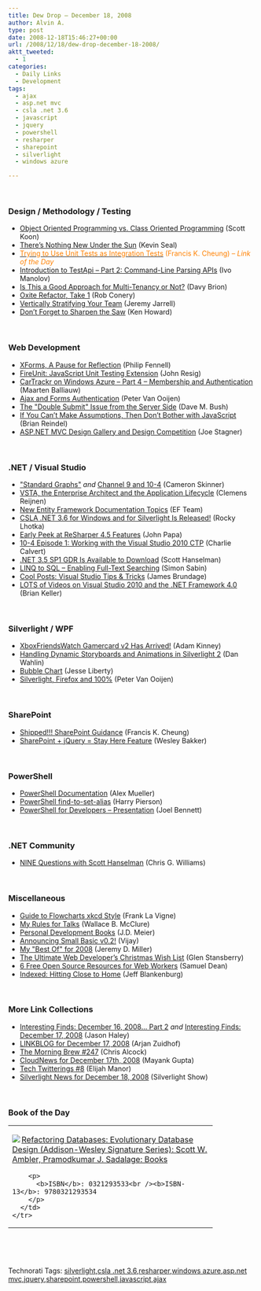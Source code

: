 ```yaml
---
title: Dew Drop – December 18, 2008
author: Alvin A.
type: post
date: 2008-12-18T15:46:27+00:00
url: /2008/12/18/dew-drop-december-18-2008/
aktt_tweeted:
  - 1
categories:
  - Daily Links
  - Development
tags:
  - ajax
  - asp.net mvc
  - csla .net 3.6
  - javascript
  - jquery
  - powershell
  - resharper
  - sharepoint
  - silverlight
  - windows azure

---
```

&#160;

### Design / Methodology / Testing

  * <a target="_blank" href="http://www.lazycoder.com/weblog/2008/12/17/object-oriented-programming-vs-class-oriented-programming/">Object Oriented Programming vs. Class Oriented Programming</a> (Scott Koon)
  * <a target="_blank" href="http://www.codingthearchitecture.com/2008/12/17/theres_nothing_new_under_the_sun.html">There&#8217;s Nothing New Under the Sun</a> (Kevin Seal)
  * <a target="_blank" href="http://blogs.msdn.com/francischeung/archive/2008/12/18/trying-to-use-unit-tests-as-integration-tests.aspx"><font color="#ff8000">Trying to Use Unit Tests as Integration Tests</font></a> <font color="#ff8000">(Francis K. Cheung)<em> – Link of the Day</em></font>
  * <a target="_blank" href="http://blogs.msdn.com/ivo_manolov/archive/2008/12/17/9230331.aspx">Introduction to TestApi &#8211; Part 2: Command-Line Parsing APIs</a> (Ivo Manolov)
  * <a target="_blank" href="http://elegantcode.com/2008/12/17/is-this-a-good-approach-for-multi-tenancy-or-not/">Is This a Good Approach for Multi-Tenancy or Not?</a> (Davy Brion)
  * <a target="_blank" href="http://blog.wekeroad.com/blog/oxite-refactor-take-1/">Oxite Refactor, Take 1</a> (Rob Conery)
  * <a target="_blank" href="http://jeremyjarrell.com/archive/2008/12/17/112.aspx">Vertically Stratifying Your Team</a> (Jeremy Jarrell)
  * <a target="_blank" href="http://evagilist.wordpress.com/2008/12/17/dont-forget-to-sharpen-the-saw/">Don&#8217;t Forget to Sharpen the Saw</a> (Ken Howard)

&#160;

### Web Development

  * <a target="_blank" href="http://broadcast.oreilly.com/2008/12/xforms-a-pause-for-reflection.html">XForms, A Pause for Reflection</a> (Philip Fennell)
  * <a target="_blank" href="http://ejohn.org/blog/fireunit/">FireUnit: JavaScript Unit Testing Extension</a> (John Resig)
  * <a target="_blank" href="http://blog.maartenballiauw.be/post/2008/12/18/CarTrackr-on-Windows-Azure-Part-4-Membership-and-authentication.aspx">CarTrackr on Windows Azure &#8211; Part 4 &#8211; Membership and Authentication</a> (Maarten Balliauw)
  * <a target="_blank" href="http://codebetter.com/blogs/peter.van.ooijen/archive/2008/12/18/ajax-and-forms-authentication.aspx">Ajax and Forms Authentication</a> (Peter Van Ooijen)
  * <a target="_blank" href="http://blog.dmbcllc.com/2008/12/18/the-double-submit-issue-from-the-server-side/">The "Double Submit" Issue from the Server Side</a> (Dave M. Bush)
  * <a target="_blank" href="http://blog.reindel.com/2008/12/17/if-you-cant-make-assumptions-then-dont-bother-with-javascript/">If You Can&#8217;t Make Assumptions, Then Don&#8217;t Bother with JavaScript</a> (Brian Reindel)
  * <a target="_blank" href="http://www.misfitgeek.com/ASPNET+MVC+Design+Gallery+And+Design+Competition.aspx">ASP.NET MVC Design Gallery and Design Competition</a> (Joe Stagner)

&#160;

### .NET / Visual Studio

  * <a target="_blank" href="http://blogs.msdn.com/camerons/archive/2008/12/18/standard-graphs.aspx">"Standard Graphs"</a>&#160;_and_&#160;<a target="_blank" href="http://blogs.msdn.com/camerons/archive/2008/12/18/channel-9-and-10-4.aspx">Channel 9 and 10-4</a> (Cameron Skinner)
  * <a target="_blank" href="http://www.clemensreijnen.nl/post/VSTA-the-enterprise-architect-and-the-application-lifecycle.aspx">VSTA, the Enterprise Architect and the Application Lifecycle</a> (Clemens Reijnen)
  * <a target="_blank" href="http://blogs.msdn.com/adonet/archive/2008/12/17/new-entity-framework-documentation-topics.aspx">New Entity Framework Documentation Topics</a> (EF Team)
  * <a target="_blank" href="http://www.lhotka.net/weblog/CSLANET36ForWindowsAndForSilverlightIsReleased.aspx">CSLA .NET 3.6 for Windows and for Silverlight Is Released!</a> (Rocky Lhotka)
  * <a target="_blank" href="http://johnpapa.net/all/early-peek-at-resharper-4-5-features/">Early Peek at ReSharper 4.5 Features</a> (John Papa)
  * <a target="_blank" href="http://blogs.msdn.com/charlie/archive/2008/12/17/10-4-episode-1-working-with-the-visual-studio-2010-ctp.aspx">10-4 Episode 1: Working with the Visual Studio 2010 CTP</a> (Charlie Calvert)
  * <a target="_blank" href="http://www.hanselman.com/blog/NET35SP1GDRIsAvailableToDownload.aspx">.NET 3.5 SP1 GDR Is Available to Download</a> (Scott Hanselman)
  * <a target="_blank" href="http://sqlblogcasts.com/blogs/simons/archive/2008/12/18/LINQ-to-SQL---Enabling-Fulltext-searching.aspx">LINQ to SQL &#8211; Enabling Full-Text Searching</a> (Simon Sabin)
  * <a target="_blank" href="http://blogs.msdn.com/mediaandmicrocode/archive/2008/12/17/microcode-cool-posts-visual-studio-tips-tricks.aspx">Cool Posts: Visual Studio Tips & Tricks</a> (James Brundage)
  * <a target="_blank" href="http://blogs.msdn.com/briankel/archive/2008/12/17/lots-of-videos-on-visual-studio-2010-and-the-net-framework-4-0.aspx">LOTS of Videos on Visual Studio 2010 and the .NET Framework 4.0</a> (Brian Keller)

&#160;

### Silverlight / WPF

  * <a target="_blank" href="http://adamkinney.com/blog/392/default.aspx">XboxFriendsWatch Gamercard v2 Has Arrived!</a> (Adam Kinney)
  * <a target="_blank" href="http://weblogs.asp.net/dwahlin/archive/2008/12/17/handling-dynamic-storyboards-and-animations-in-silverlight-2.aspx">Handling Dynamic Storyboards and Animations in Silverlight 2</a> (Dan Wahlin)
  * <a target="_blank" href="http://silverlight.net/blogs/jesseliberty/archive/2008/12/17/bubble-chart.aspx">Bubble Chart</a> (Jesse Liberty)
  * <a target="_blank" href="http://codebetter.com/blogs/peter.van.ooijen/archive/2008/12/18/silverlight-firefox-and-100.aspx">Silverlight, Firefox and 100%</a> (Peter Van Ooijen)

&#160;

### SharePoint

  * <a target="_blank" href="http://blogs.msdn.com/francischeung/archive/2008/12/18/shipped-sharepoint-guidance.aspx">Shipped!!! SharePoint Guidance</a> (Francis K. Cheung)
  * <a target="_blank" href="http://weblogs.asp.net/wesleybakker/archive/2008/12/18/sharepoint-jquery-stay-here-feature.aspx">SharePoint + jQuery = Stay Here Feature</a> (Wesley Bakker)

&#160;

### PowerShell

  * <a target="_blank" href="http://elegantcode.com/2008/12/17/powershell-documentation/">PowerShell Documentation</a> (Alex Mueller)
  * <a target="_blank" href="http://devhawk.net/2008/12/17/PowerShell+Findtosetalias.aspx">PowerShell find-to-set-alias</a> (Harry Pierson)
  * <a target="_blank" href="http://huddledmasses.org/powershell-for-developers-presentation/">PowerShell for Developers – Presentation</a> (Joel Bennett)

&#160;

### .NET Community

  * <a target="_blank" href="http://geekswithblogs.net/cwilliams/archive/2008/12/17/128008.aspx">NINE Questions with Scott Hanselman</a> (Chris G. Williams)

&#160;

### Miscellaneous

  * <a target="_blank" href="http://franksworld.com/blog/archive/2008/12/17/11274.aspx">Guide to Flowcharts xkcd Style</a> (Frank La Vigne)
  * <a target="_blank" href="http://morewally.com/cs/blogs/wallym/archive/2008/12/17/my-rules-for-talks.aspx">My Rules for Talks</a> (Wallace B. McClure)
  * <a target="_blank" href="http://sourcesofinsight.com/Personal-Development-Books/">Personal Development Books</a> (J.D. Meier)
  * <a target="_blank" href="http://blogs.msdn.com/smallbasic/archive/2008/12/17/small-basic-v0-2-is-out.aspx">Announcing Small Basic v0.2!</a> (Vijay)
  * <a target="_blank" href="http://codebetter.com/blogs/jeremy.miller/archive/2008/12/17/my-best-of-for-2008.aspx">My "Best Of" for 2008</a> (Jeremy D. Miller)
  * <a target="_blank" href="http://www.smashingmagazine.com/2008/12/17/the-ultimate-web-developers-christmas-wish-list/">The Ultimate Web Developer&#8217;s Christmas Wish List</a> (Glen Stansberry)
  * <a target="_blank" href="http://webworkerdaily.com/2008/12/17/6-free-open-source-resources-for-web-workers/">6 Free Open Source Resources for Web Workers</a> (Samuel Dean)
  * <a target="_blank" href="http://jeffblankenburg.com/2008/12/indexed-hitting-close-to-home.aspx">Indexed: Hitting Close to Home</a> (Jeff Blankenburg)

&#160;

### More Link Collections

  * <a target="_blank" href="http://jasonhaley.com/blog/archive/2008/12/17/142610.aspx">Interesting Finds: December 16, 2008&#8230; Part 2</a>&#160;_and_&#160;<a target="_blank" href="http://jasonhaley.com/blog/archive/2008/12/17/142611.aspx">Interesting Finds: December 17, 2008</a> (Jason Haley)
  * <a target="_blank" href="http://www.arjansworld.com/2008/12/17/linkblog-for-december-17-2008/">LINKBLOG for December 17, 2008</a> (Arjan Zuidhof)
  * <a target="_blank" href="http://blog.cwa.me.uk/2008/12/18/the-morning-brew-247/">The Morning Brew #247</a> (Chris Alcock)
  * <a target="_blank" href="http://www.cloudave.com/link/cloudnews-for-december-17th-2008">CloudNews for December 17th, 2008</a> (Mayank Gupta)
  * <a target="_blank" href="http://webdevdotnet.blogspot.com/2008/12/tech-twitterings-8.html">Tech Twitterings #8</a> (Elijah Manor)
  * <a target="_blank" href="http://www.silverlightshow.net/news/Silverlight-News-for-December-18-2008.aspx">Silverlight News for December 18, 2008</a> (Silverlight Show)

&#160;

### Book of the Day

<div style="padding-bottom: 0px; margin: 0px; padding-left: 0px; padding-right: 0px; display: inline; float: none; padding-top: 0px" id="scid:7dc1bd33-94bd-46fd-a20b-0131235bcd47:b944356f-cd53-4b12-87fc-a0fdcfe39499" class="wlWriterEditableSmartContent">
  <table cellspacing="0" cellpadding="2" width="400" border="0" unselectable="on">
    <tr>
      <td valign="top" width="400">
        <p>
          <a title="Refactoring Databases: Evolutionary Database Design (Addison-Wesley Signature Series): Scott W. Ambler, Pramodkumar J. Sadalage: Books" href="http://www.amazon.com/exec/obidos/ASIN/0321293533/alvinashcraft-20"><img data-recalc-dims="1" decoding="async" src="https://i0.wp.com/images.amazon.com/images/P/0321293533.01.MZZZZZZZ.jpg?w=660" border="0" align="left" style="float:left" />Refactoring Databases: Evolutionary Database Design (Addison-Wesley Signature Series): Scott W. Ambler, Pramodkumar J. Sadalage: Books</a>
        </p>
        
        <p>
          <b>ISBN</b>: 0321293533<br /><b>ISBN-13</b>: 9780321293534
        </p>
      </td>
    </tr>
  </table>
</div>

&#160;

<div style="padding-bottom: 0px; margin: 0px; padding-left: 0px; padding-right: 0px; display: inline; float: none; padding-top: 0px" id="scid:C16BAC14-9A3D-4c50-9394-FBFEF7A93539:f5c7d9e2-d37f-44fd-9a19-81a7da0cc86e" class="wlWriterEditableSmartContent">
  <!--dotnetkickit-->
</div>

&#160;

<div style="padding-bottom: 0px; margin: 0px; padding-left: 0px; padding-right: 0px; display: inline; float: none; padding-top: 0px" id="scid:0767317B-992E-4b12-91E0-4F059A8CECA8:032060bd-ba9f-4116-8582-f2c893b72271" class="wlWriterEditableSmartContent">
  Technorati Tags: <a href="http://technorati.com/tags/silverlight" rel="tag">silverlight</a>,<a href="http://technorati.com/tags/csla+.net+3.6" rel="tag">csla .net 3.6</a>,<a href="http://technorati.com/tags/resharper" rel="tag">resharper</a>,<a href="http://technorati.com/tags/windows+azure" rel="tag">windows azure</a>,<a href="http://technorati.com/tags/asp.net+mvc" rel="tag">asp.net mvc</a>,<a href="http://technorati.com/tags/jquery" rel="tag">jquery</a>,<a href="http://technorati.com/tags/sharepoint" rel="tag">sharepoint</a>,<a href="http://technorati.com/tags/powershell" rel="tag">powershell</a>,<a href="http://technorati.com/tags/javascript" rel="tag">javascript</a>,<a href="http://technorati.com/tags/ajax" rel="tag">ajax</a>
</div>
